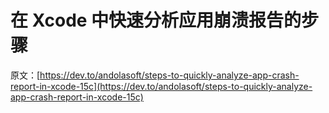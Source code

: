 # 在 Xcode 中快速分析应用崩溃报告的步骤

原文：[https://dev.to/andolasoft/steps-to-quickly-analyze-app-crash-report-in-xcode-15c](https://dev.to/andolasoft/steps-to-quickly-analyze-app-crash-report-in-xcode-15c)